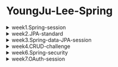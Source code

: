 # YoungJu-Lee-Spring

<details>
<summary>week1.Spring-session</summary>
<div markdown="1">

  ![스크린샷 2024-09-07 162709](https://github.com/user-attachments/assets/c4c08ba2-5c4e-4ec7-9eb7-6aa10183fa55)
  
</div>
</details>

<details>
<summary>week2.JPA-standard</summary>
<div markdown="1">

  ![스크린샷 2024-09-15 162049](https://github.com/user-attachments/assets/5a4c23ba-2197-4bb6-8e34-25e169a7b152)

</div>
</details>

<details>
<summary>week3.Spring-data-JPA-session</summary>
<div markdown="1">

### Paging Test

![스크린샷 2024-09-28 11722](https://github.com/user-attachments/assets/93ad4c86-721e-472c-acad-dc3acb1dd828)


![스크린샷 2024-09-28 19112](https://github.com/user-attachments/assets/8c8c5d9b-aeae-4c26-87c3-38f46922a10a)

### findByAgeGreaterThanEqualOrderByUsernameAsc


![스크린샷 2024-09-28 22340](https://github.com/user-attachments/assets/12f2914c-0138-4423-a42a-5324c4562311)


### findByUsernameStartsWith 

![스크린샷 2024-09-28 22172](https://github.com/user-attachments/assets/71065de2-8a57-492e-99c8-8649318f54ed)

</div>
</details>

<details>
<summary>week4.CRUD-challenge</summary>
<div markdown="1">

### Comment Create
![스크린샷 2024-10-06 194427](https://github.com/user-attachments/assets/5ed90494-2fd6-4774-80ba-5a6f0402afd9)

### Comment Read

![스크린샷 2024-10-06 19403](https://github.com/user-attachments/assets/176419e6-8ab2-4c6c-93c9-54e9e16474c2)


### Comment Update

![스크린샷 2024-10-06 19542](https://github.com/user-attachments/assets/cf670121-c8c7-4173-9933-5d74035ec7fb)



### Comment Delete

![스크린샷 2024-10-06 19467](https://github.com/user-attachments/assets/424b85db-cc82-4fdf-81d3-3c131c49663a)

</div>
</details>

<details>
<summary>week6.Spring-security</summary>
<div markdown="1">
  
### Join & Login
  
![스크린샷 2024-11-04 003645](https://github.com/user-attachments/assets/068f7615-54a1-4036-843a-d544e0b38fb9)

![스크린샷 2024-11-04 00355](https://github.com/user-attachments/assets/259865ec-5faf-41bd-8c23-085a790ed12c)
=======
<summary>week4.CRUD-standard</summary>
<div markdown="1">

### Update 

![스크린샷 2024-10-06 141326](https://github.com/user-attachments/assets/589d6519-c164-46a9-ad84-517ba9a98cc2)


### Delete

![스크린샷 2024-10-06 150145](https://github.com/user-attachments/assets/b479c623-1553-4c12-9d4c-476e84f2de33)


</div>
</details>

<details>
<summary>week7.OAuth-session</summary>
<div markdown="1">

![스크린샷 2024-11-10 25038](https://github.com/user-attachments/assets/a68e972d-b037-4cbc-ad62-a084052c3cd1)

![스크린샷 2024-11-10 22515](https://github.com/user-attachments/assets/53b0a604-b4eb-45f1-bf38-e7948d1f07e7)

![스크린샷 2024-11-10 25133](https://github.com/user-attachments/assets/c2ab3784-b228-45cd-81fb-716030857aaa)

</div>
</details>
